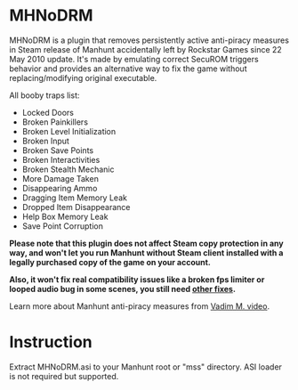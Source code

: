 # MHNoDRM
MHNoDRM is a plugin that removes persistently active anti-piracy measures in Steam release of Manhunt accidentally left by Rockstar Games since 22 May 2010 update.
It's made by emulating correct SecuROM triggers behavior and provides an alternative way to fix the game without replacing/modifying original executable.

All booby traps list:

* Locked Doors
* Broken Painkillers
* Broken Level Initialization
* Broken Input
* Broken Save Points
* Broken Interactivities
* Broken Stealth Mechanic
* More Damage Taken
* Disappearing Ammo
* Dragging Item Memory Leak
* Dropped Item Disappearance
* Help Box Memory Leak
* Save Point Corruption


**Please note that this plugin does not affect Steam copy protection in any way, and won't let you run Manhunt without Steam client installed with a legally purchased copy of the game on your account.**

**Also, it won't fix real compatibility issues like a broken fps limiter or looped audio bug in some scenes, you still need [other fixes](https://www.pcgamingwiki.com/wiki/Manhunt).**

Learn more about Manhunt anti-piracy measures from [Vadim M. video](https://www.youtube.com/).


# Instruction
Extract MHNoDRM.asi to your Manhunt root or "mss" directory. ASI loader is not required but supported.
